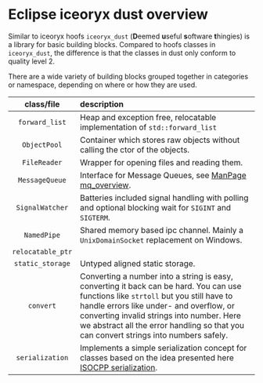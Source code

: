 
# Eclipse iceoryx dust overview

Similar to iceoryx hoofs `iceoryx_dust` (**D**eemed **u**seful **s**oftware **t**hingies) is a library for basic building blocks.
Compared to hoofs classes in `iceoryx_dust`, the difference is that the classes in dust only conform to quality level 2.

There are a wide variety of building blocks
grouped together in categories or namespace, depending on where or how they are used.

| class/file            | description                                                                                                                                                                                                                                                                                                           |
|:---------------------:|:----------------------------------------------------------------------------------------------------------------------------------------------------------------------------------------------------------------------------------------------------------------------------------------------------------------------|
|`forward_list`         | Heap and exception free, relocatable implementation of `std::forward_list`                                                                                                                                                                                                                                            |
|`ObjectPool`           | Container which stores raw objects without calling the ctor of the objects.                                                                                                                                                                                                                                           |
|`FileReader`           | Wrapper for opening files and reading them.                                                                                                                                                                                                                                                                           |
|`MessageQueue`         | Interface for Message Queues, see [ManPage mq_overview](https://www.man7.org/linux/man-pages/man7/mq_overview.7.html).                                                                                                                                                                                                |
|`SignalWatcher`        | Batteries included signal handling with polling and optional blocking wait for `SIGINT` and `SIGTERM`.                                                                                                                                                                                                                |
|`NamedPipe`            | Shared memory based ipc channel. Mainly a `UnixDomainSocket` replacement on Windows.                                                                                                                                                                                                                                  |
|`relocatable_ptr`      |                                                                                                                                                                                                                                                                                                                       |
|`static_storage`       | Untyped aligned static storage.                                                                                                                                                                                                                                                                                       |
|`convert`              | Converting a number into a string is easy, converting it back can be hard. You can use functions like `strtoll` but you still have to handle errors like under- and overflow, or converting invalid strings into number. Here we abstract all the error handling so that you can convert strings into numbers safely. |
|`serialization`        | Implements a simple serialization concept for classes based on the idea presented here [ISOCPP serialization](https://isocpp.org/wiki/faq/serialization#serialize-text-format).                                                                                                                                       |
